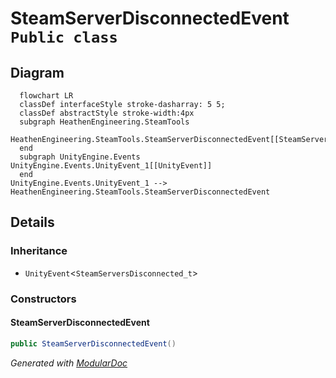 # SteamServerDisconnectedEvent `Public class`

## Diagram
```mermaid
  flowchart LR
  classDef interfaceStyle stroke-dasharray: 5 5;
  classDef abstractStyle stroke-width:4px
  subgraph HeathenEngineering.SteamTools
  HeathenEngineering.SteamTools.SteamServerDisconnectedEvent[[SteamServerDisconnectedEvent]]
  end
  subgraph UnityEngine.Events
UnityEngine.Events.UnityEvent_1[[UnityEvent]]
  end
UnityEngine.Events.UnityEvent_1 --> HeathenEngineering.SteamTools.SteamServerDisconnectedEvent
```

## Details
### Inheritance
 - `UnityEvent`&lt;`SteamServersDisconnected_t`&gt;

### Constructors
#### SteamServerDisconnectedEvent
```csharp
public SteamServerDisconnectedEvent()
```

*Generated with* [*ModularDoc*](https://github.com/hailstorm75/ModularDoc)
